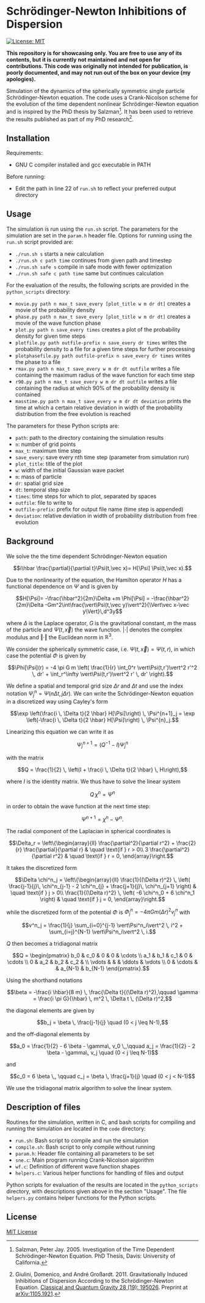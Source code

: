 # Schrödinger-Newton Inhibitions of Dispersion

[![License: MIT](https://img.shields.io/badge/License-MIT-yellow.svg)
](https://opensource.org/licenses/MIT)

**This repository is for showcasing only. You are free to use any of its
contents, but it is currently not maintained and not open for contributions.
This code was originally not intended for publication, is poorly documented,
and may not run out of the box on your device (my apologies).**

Simulation of the dynamics of the spherically symmetric single particle
Schrödinger-Newton equation. The code uses a Crank-Nicolson scheme for the
evolution of the time dependent nonlinear Schrödinger-Newton equation and is
inspired by the PhD thesis by Salzman[^salzman2005]. It has been used to
retrieve the results published as part of my PhD research[^giulini2011].

[^salzman2005]: Salzman, Peter Jay. 2005. Investigation of the Time Dependent
Schrödinger-Newton Equation. PhD Thesis, Davis: University of California.

[^giulini2011]: Giulini, Domenico, and André Großardt. 2011. Gravitationally
Induced Inhibitions of Dispersion According to the Schrödinger-Newton Equation.
[Classical and Quantum Gravity 28 (19):
195026](https://doi.org/10.1088/0264-9381/28/19/195026).
Preprint at [arXiv:1105.1921](https://arxiv.org/abs/1105.1921).

## Installation

Requirements:

* GNU C compiler installed and gcc executable in PATH

Before running:

* Edit the path in line 22 of `run.sh` to reflect your preferred output
  directory

## Usage

The simulation is run using the `run.sh` script. The parameters for the
simulation are set in the `param.h` header file. Options for running using the
`run.sh` script provided are:

* `./run.sh s`                starts a new calculation
* `./run.sh c path time`      continues from given path and timestep
* `./run.sh safe s`           compile in safe mode with fewer optimization
* `./run.sh safe c path time` same but continues calculation

For the evaluation of the results, the following scripts are provided
in the `python_scripts` directory:

* `movie.py path n max_t save_every [plot_title w m dr dt]`
  creates a movie of the probability density
* `phase.py path n max_t save_every [plot_title w m dr dt]`
  creates a movie of the wave function phase
* `plot.py path n save_every times`
  creates a plot of the probability density for given time steps
* `plotfile.py path outfile-prefix n save_every dr times`
  writes the probability density to a file for a given time steps
  for further processing
* `plotphasefile.py path outfile-prefix n save_every dr times`
  writes the phase to a file
* `rmax.py path n max_t save_every w m dr dt outfile`
  writes a file containing the maximum radius of the wave function for each
  time step
* `r90.py path n max_t save_every w m dr dt outfile`
  writes a file containing the radius at which 90% of the probability density
  is contained
* `masstime.py path n max_t save_every w m dr dt deviation`
  prints the time at which a certain relative deviation in width of the
  probability distribution from the free evolution is reached

The parameters for these Python scripts are:

* `path`: path to the directory containing the simulation results
* `n`: number of grid points
* `max_t`: maximum time step
* `save_every`: save every nth time step (parameter from simulation run)
* `plot_title`: title of the plot
* `w`: width of the initial Gaussian wave packet
* `m`: mass of particle
* `dr`: spatial grid size
* `dt`: temporal step size
* `times`: time steps for which to plot, separated by spaces
* `outfile`: file to write to
* `outfile-prefix`: prefix for output file name (time step is appended)
* `deviation`: relative deviation in width of probability distribution from
  free evolution

## Background

We solve the the time dependent Schrödinger-Newton equation

```math
i\hbar \frac{\partial}{\partial t}\Psi(t,\vec x)=
H[\Psi] \Psi(t,\vec x).
```

Due to the nonlinearity of the equation, the Hamilton operator $H$ has a
functional dependence on $\Psi$ and is given by

```math
H[\Psi]=
-\frac{\hbar^2}{2m}\Delta
+m \Phi[\Psi]
=
-\frac{\hbar^2}{2m}\Delta
-Gm^2\int\frac{\vert\Psi(t,\vec y)\vert^2}{\Vert\vec x-\vec y\Vert}\,d^3y
```

where $\Delta$ is the Laplace operator, $G$ is the gravitational constant, $m$
the mass of the particle and $\Psi(t,\vec x)$ the wave function.
$\vert\cdot\vert$ denotes the complex modulus and $\Vert\cdot\Vert$ the
Euclidean norm in $\mathbb{R}^3$.

We consider the spherically symmetric case, i.e. $\Psi(t,\vec x)=\Psi(t,r)$,
in which case the potential $\Phi$ is given by

```math
\Phi[\Psi](r) = -4 \pi G m \left( \frac{1}{r} \int_0^r \vert\Psi(t,r')\vert^2 r'^2 \, dr'
     + \int_r^\infty \vert\Psi(t,r')\vert^2 r' \, dr' \right).
```

We define a spatial and temporal grid size $\Delta r$ and $\Delta t$ and use
the index notation $\Psi^n_j = \Psi(n \Delta t, j \Delta r)$. We can write the
Schrödinger-Newton equation in a discretized way using Cayley's form

```math
\exp \left(\frac{i \, \Delta t}{2 \hbar} H[\Psi]\right) \, \Psi^{n+1}_j
= \exp \left(-\frac{i \, \Delta t}{2 \hbar} H[\Psi]\right) \, \Psi^{n}_j.
```

Linearizing this equation we can write it as

```math
\Psi^{n+1}_j = (Q^{-1} - I) \Psi^{n}_j
```

with the matrix

```math
Q = \frac{1}{2} \, \left(I
     + \frac{i \, \Delta t}{2 \hbar} \, H\right),
```

where $I$ is the identity matrix. We thus have to solve the linear system

```math
Q \, \chi^n = \Psi^n
```

in order to obtain the wave function at the next time step:

```math
\Psi^{n+1} = \chi^n - \Psi^n.
```

The radial component of the Laplacian in spherical coordinates is

```math
\Delta_r = \left\{\begin{array}{ll} \frac{\partial^2}{\partial r^2}
           + \frac{2}{r} \frac{\partial}{\partial r}
           & \quad \text{if } r > 0\\ 3 \frac{\partial^2}{\partial r^2}
           &  \quad \text{if } r = 0, \end{array}\right.
```

It takes the discretized form

```math
\Delta \chi^n_j = \left\{\begin{array}{ll} \frac{1}{(\Delta r)^2} \,
                  \left( \frac{j-1}{j}\, \chi^n_{j-1} - 2 \chi^n_{j}
                  + \frac{j+1}{j}\, \chi^n_{j+1} \right)
                  & \quad \text{if } j > 0\\ \frac{1}{(\Delta r)^2} \,
                  \left( -6 \chi^n_0 + 6 \chi^n_1 \right)
                  &  \quad \text{if } j = 0, \end{array}\right.
```

while the discretized form of the potential $\Phi$ is
$\Phi^n_j = -4 \pi G m (\Delta r)^2 v^n_j$ with

```math
v^n_j = \frac{1}{j} \sum_{i=0}^{j-1} \vert\Psi^n_i\vert^2 \, i^2
         + \sum_{i=j}^{N-1} \vert\Psi^n_i\vert^2 \, i.
```

$Q$ then becomes a tridiagonal matrix

```math
Q = \begin{pmatrix}
b_0 & c_0 & 0   & 0 & \cdots \\
a_1 & b_1 & c_1 & 0 & \cdots \\
0   & a_2 & b_2 & c_2 &  \\
\vdots &  &     & \ddots  & \vdots \\
0   & \cdots &  & a_{N-1} & b_{N-1}
\end{pmatrix}.
```

Using the shorthand notations

```math
\beta = -\frac{i \hbar}{8 m} \, \frac{\Delta t}{(\Delta r)^2},\qquad
\gamma = \frac{i \pi G}{\hbar} \, m^2 \, \Delta t \, (\Delta r)^2,
```

the diagonal elements are given by

```math
b_j = \beta \, \frac{j-1}{j} \quad (0 < j \leq N-1),
```

and the off-diagonal elements by

```math
a_0 = \frac{1}{2} - 6 \beta - \gamma\, v_0 \,,\qquad
a_j = \frac{1}{2} - 2 \beta - \gamma\, v_j  \quad (0 < j \leq N-1)
```

and

```math
c_0 = 6 \beta \,, \qquad
c_j = \beta \, \frac{j+1}{j} \quad (0 < j < N-1)
```

We use the tridiagonal matrix algorithm to solve the linear system.

## Description of files

Routines for the simulation, written in C, and bash scripts for compiling
and running the simulation are located in the `code` directory:

* `run.sh`: Bash script to compile and run the simulation
* `compile.sh`: Bash script to only compile without running
* `param.h`: Header file containing all parameters to be set
* `sne.c`: Main program running Crank-Nicolson algorithm
* `wf.c`: Definition of different wave function shapes
* `helpers.c`: Various helper functions for handling of files and output

Python scripts for evaluation of the results are located in the
`python_scripts` directory, with descriptions given above in the section
"Usage". The file `helpers.py` contains helper functions for the Python
scripts.

## License

[MIT License](LICENSE.txt)

